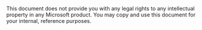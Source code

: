 This document does not provide you with any legal rights to any intellectual property in any Microsoft product. You may copy and use this document for your internal, reference purposes.